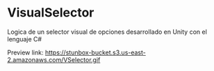 # VisualSelector
Logica de un selector visual de opciones desarrollado en Unity con el lenguaje C#


Preview link:
https://stunbox-bucket.s3.us-east-2.amazonaws.com/VSelector.gif
